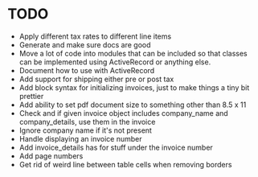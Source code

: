 TODO
===

* Apply different tax rates to different line items
* Generate and make sure docs are good
* Move a lot of code into modules that can be included so that classes can be implemented using ActiveRecord or anything
  else.
* Document how to use with ActiveRecord
* Add support for shipping either pre or post tax
* Add block syntax for initializing invoices, just to make things a tiny bit prettier
* Add ability to set pdf document size to something other than 8.5 x 11
* Check and if given invoice object includes company_name and company_details, use them in the invoice
* Ignore company name if it's not present
* Handle displaying an invoice number
* Add invoice_details has for stuff under the invoice number
* Add page numbers
* Get rid of weird line between table cells when removing borders